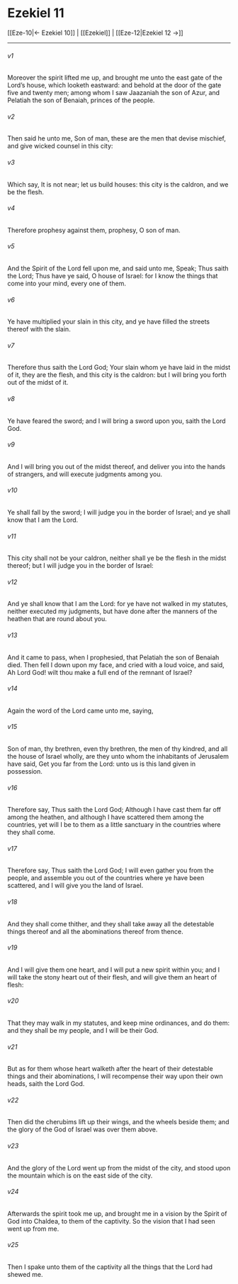 # Ezekiel 11

[[Eze-10|← Ezekiel 10]] | [[Ezekiel]] | [[Eze-12|Ezekiel 12 →]]
***

###### v1
Moreover the spirit lifted me up, and brought me unto the east gate of the Lord’s house, which looketh eastward: and behold at the door of the gate five and twenty men; among whom I saw Jaazaniah the son of Azur, and Pelatiah the son of Benaiah, princes of the people.
###### v2
Then said he unto me, Son of man, these are the men that devise mischief, and give wicked counsel in this city:
###### v3
Which say, It is not near; let us build houses: this city is the caldron, and we be the flesh.
###### v4
Therefore prophesy against them, prophesy, O son of man.
###### v5
And the Spirit of the Lord fell upon me, and said unto me, Speak; Thus saith the Lord; Thus have ye said, O house of Israel: for I know the things that come into your mind, every one of them.
###### v6
Ye have multiplied your slain in this city, and ye have filled the streets thereof with the slain.
###### v7
Therefore thus saith the Lord God; Your slain whom ye have laid in the midst of it, they are the flesh, and this city is the caldron: but I will bring you forth out of the midst of it.
###### v8
Ye have feared the sword; and I will bring a sword upon you, saith the Lord God.
###### v9
And I will bring you out of the midst thereof, and deliver you into the hands of strangers, and will execute judgments among you.
###### v10
Ye shall fall by the sword; I will judge you in the border of Israel; and ye shall know that I am the Lord.
###### v11
This city shall not be your caldron, neither shall ye be the flesh in the midst thereof; but I will judge you in the border of Israel:
###### v12
And ye shall know that I am the Lord: for ye have not walked in my statutes, neither executed my judgments, but have done after the manners of the heathen that are round about you.
###### v13
And it came to pass, when I prophesied, that Pelatiah the son of Benaiah died. Then fell I down upon my face, and cried with a loud voice, and said, Ah Lord God! wilt thou make a full end of the remnant of Israel?
###### v14
Again the word of the Lord came unto me, saying,
###### v15
Son of man, thy brethren, even thy brethren, the men of thy kindred, and all the house of Israel wholly, are they unto whom the inhabitants of Jerusalem have said, Get you far from the Lord: unto us is this land given in possession.
###### v16
Therefore say, Thus saith the Lord God; Although I have cast them far off among the heathen, and although I have scattered them among the countries, yet will I be to them as a little sanctuary in the countries where they shall come.
###### v17
Therefore say, Thus saith the Lord God; I will even gather you from the people, and assemble you out of the countries where ye have been scattered, and I will give you the land of Israel.
###### v18
And they shall come thither, and they shall take away all the detestable things thereof and all the abominations thereof from thence.
###### v19
And I will give them one heart, and I will put a new spirit within you; and I will take the stony heart out of their flesh, and will give them an heart of flesh:
###### v20
That they may walk in my statutes, and keep mine ordinances, and do them: and they shall be my people, and I will be their God.
###### v21
But as for them whose heart walketh after the heart of their detestable things and their abominations, I will recompense their way upon their own heads, saith the Lord God.
###### v22
Then did the cherubims lift up their wings, and the wheels beside them; and the glory of the God of Israel was over them above.
###### v23
And the glory of the Lord went up from the midst of the city, and stood upon the mountain which is on the east side of the city.
###### v24
Afterwards the spirit took me up, and brought me in a vision by the Spirit of God into Chaldea, to them of the captivity. So the vision that I had seen went up from me.
###### v25
Then I spake unto them of the captivity all the things that the Lord had shewed me. 
